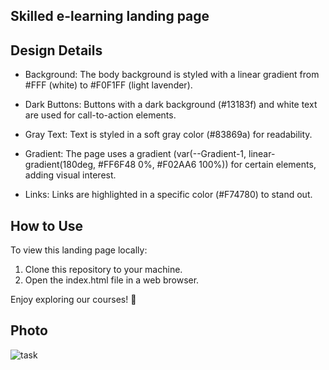 ## Skilled e-learning landing page

## Design Details

- Background: The body background is styled with a linear gradient from #FFF (white) to #F0F1FF (light lavender).
  
- Dark Buttons: Buttons with a dark background (#13183f) and white text are used for call-to-action elements.

- Gray Text: Text is styled in a soft gray color (#83869a) for readability.

- Gradient: The page uses a gradient (var(--Gradient-1, linear-gradient(180deg, #FF6F48 0%, #F02AA6 100%)) for certain elements, adding visual interest.

- Links: Links are highlighted in a specific color (#F74780) to stand out.


## How to Use

To view this landing page locally:
1. Clone this repository to your machine.
2. Open the index.html file in a web browser.

Enjoy exploring our courses! 🌟

## Photo

![task](https://github.com/amira-elhosary/ZIGZAG-CS-Front-End-24/assets/148847465/156a8040-001d-4629-929d-6e54a538b543)
